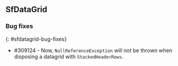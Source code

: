 ## SfDataGrid

### Bug fixes
{: #sfdatagrid-bug-fixes}

* \#309124 - Now, `NullReferenceException` will not be thrown when disposing a datagrid with `StackedHeaderRows`.

